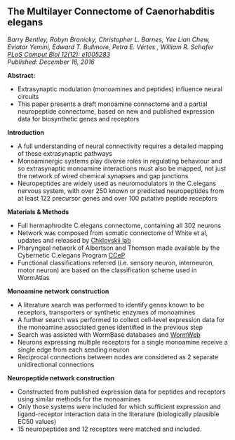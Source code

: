 ## The Multilayer Connectome of Caenorhabditis elegans

*Barry Bentley, Robyn Branicky, Christopher L. Barnes, Yee Lian Chew, Eviatar Yemini, Edward T. Bullmore, Petra E. Vértes , William R. Schafer* <br>*[PLoS Comput Biol 12(12): e1005283](https://doi.org/10.1371/journal.pcbi.1005283)*<br> *Published: December 16, 2016* 


**Abstract:**

- Extrasynaptic modulation (monoamines and peptides) influence neural circuits
- This paper presents a draft monoamine connectome and a partial neuropeptide connectome, based on new and published expression data for biosynthetic genes and receptors

**Introduction**

- A full understanding of neural connectivity requires a detailed mapping of these extrasynaptic pathways
- Monoaminergic systems play diverse roles in regulating behaviour and so extrasynaptic monoamine interactions must also be mapped, not just the network of wired chemical synapses and gap junctions
- Neuropeptides are widely used as neuromodulators in the C.elegans nervous system, with over 250 known or predicted neuropeptides from at least 122 precursor genes and over 100 putative peptide receptors

**Materials & Methods**

- Full hermaphrodite C.elegans connectome, containing all 302 neurons
- Network was composed from somatic connectome of White et al, updates and released by [Chklovskii lab](https://journals.plos.org/ploscompbiol/article?id=10.1371/journal.pcbi.1001066)
- Pharyngeal network of Albertson and Thomson made available by the Cybernetic C.elegans Program [CCeP](http://ims.dse.ibaraki.ac.jp/ccep/)
- Functional classifications referred (i.e. sensory neuron, interneuron, motor neuron) are based on the classification scheme used in WormAtlas

**Monoamine network construction**

- A literature search was performed to identify genes known to be receptors, transporters or synthetic enzymes of monoamines
- A further search was performed to collect cell-level expression data for the monoamine associated genes identified in the previous step
- Search was assisted with WormBase databases and [WormWeb](http://www.wormbase.org)
- Neurons expressing multiple receptors for a single monoamine receive a single edge from each sending neuron
- Reciprocal connections between nodes are considered as 2 separate unidirectional connections

**Neuropeptide network construction**

- Constructed from published expression data for peptides and receptors using similar methods for the monoamines
- Only those systems were included for which sufficient expression and ligand-receptor interaction data in the literature (biologically plausible EC50 values)
- 15 neuropeptides and 12 receptors were matched and included.
